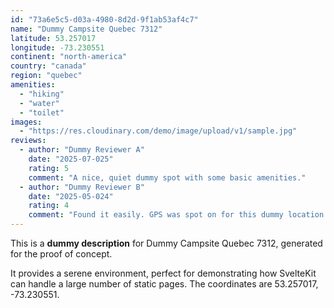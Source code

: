 ```yaml
---
id: "73a6e5c5-d03a-4980-8d2d-9f1ab53af4c7"
name: "Dummy Campsite Quebec 7312"
latitude: 53.257017
longitude: -73.230551
continent: "north-america"
country: "canada"
region: "quebec"
amenities:
  - "hiking"
  - "water"
  - "toilet"
images:
  - "https://res.cloudinary.com/demo/image/upload/v1/sample.jpg"
reviews:
  - author: "Dummy Reviewer A"
    date: "2025-07-025"
    rating: 5
    comment: "A nice, quiet dummy spot with some basic amenities."
  - author: "Dummy Reviewer B"
    date: "2025-05-024"
    rating: 4
    comment: "Found it easily. GPS was spot on for this dummy location."
---
```


This is a **dummy description** for Dummy Campsite Quebec 7312, generated for the proof of concept.

It provides a serene environment, perfect for demonstrating how SvelteKit can handle a large number of static pages. The coordinates are 53.257017, -73.230551.
